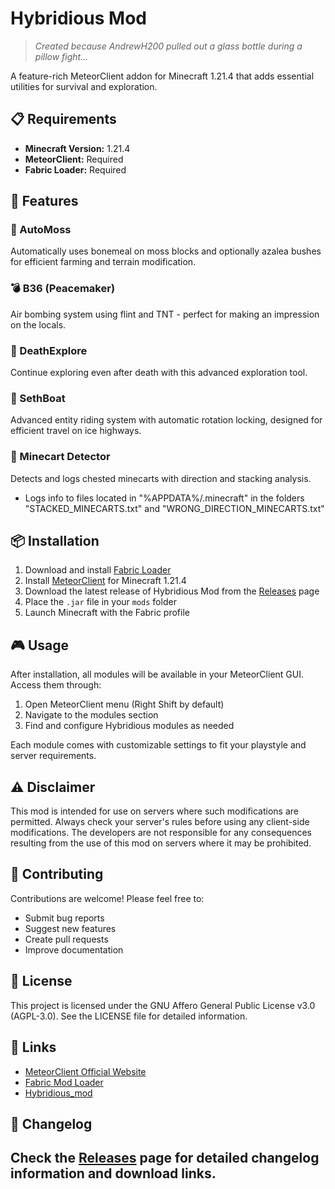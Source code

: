 # Hybridious Mod

> *Created because AndrewH200 pulled out a glass bottle during a pillow fight...*

A feature-rich MeteorClient addon for Minecraft 1.21.4 that adds essential utilities for survival and exploration.

## 📋 Requirements

- **Minecraft Version:** 1.21.4
- **MeteorClient:** Required
- **Fabric Loader:** Required

## 🚀 Features

### 🌱 AutoMoss
Automatically uses bonemeal on moss blocks and optionally azalea bushes for efficient farming and terrain modification.

### 💣 B36 (Peacemaker)
Air bombing system using flint and TNT - perfect for making an impression on the locals.

### 👻 DeathExplore
Continue exploring even after death with this advanced exploration tool.

### 🚢 SethBoat
Advanced entity riding system with automatic rotation locking, designed for efficient travel on ice highways.

### 🚂 Minecart Detector
Detects and logs chested minecarts with direction and stacking analysis.
- Logs info to files located in "%APPDATA%/.minecraft" in the folders "STACKED_MINECARTS.txt" and "WRONG_DIRECTION_MINECARTS.txt"

## 📦 Installation

1. Download and install [Fabric Loader](https://fabricmc.net/use/)
2. Install [MeteorClient](https://meteorclient.com/) for Minecraft 1.21.4
3. Download the latest release of Hybridious Mod from the [Releases](../../releases) page
4. Place the `.jar` file in your `mods` folder
5. Launch Minecraft with the Fabric profile

## 🎮 Usage

After installation, all modules will be available in your MeteorClient GUI. Access them through:
1. Open MeteorClient menu (Right Shift by default)
2. Navigate to the modules section
3. Find and configure Hybridious modules as needed

Each module comes with customizable settings to fit your playstyle and server requirements.

## ⚠️ Disclaimer

This mod is intended for use on servers where such modifications are permitted. Always check your server's rules before using any client-side modifications. The developers are not responsible for any consequences resulting from the use of this mod on servers where it may be prohibited.

## 🤝 Contributing

Contributions are welcome! Please feel free to:
- Submit bug reports
- Suggest new features
- Create pull requests
- Improve documentation

## 📄 License

This project is licensed under the GNU Affero General Public License v3.0 (AGPL-3.0). See the LICENSE file for detailed information.

## 🔗 Links

- [MeteorClient Official Website](https://meteorclient.com/)
- [Fabric Mod Loader](https://fabricmc.net/)
- [Hybridious_mod](https://github.com/Hybridious/hybridious_mod)

## 📝 Changelog

Check the [Releases](../../releases) page for detailed changelog information and download links.
---

